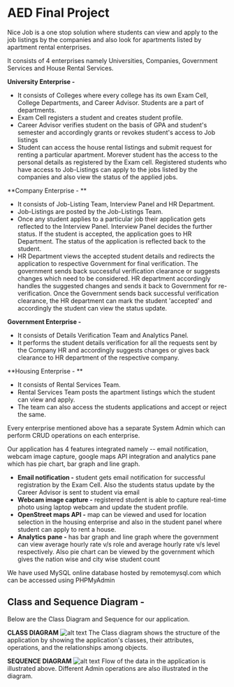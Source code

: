 # AED Final Project

Nice Job is a one stop solution where students can view and apply to the job listings by the companies and also look for apartments listed by apartment rental enterprises.

It consists of 4 enterprises namely Universities, Companies, Government Services and House Rental Services.

**University Enterprise -** 
- It consists of Colleges where every college has its own Exam Cell, College Departments, and Career Advisor. Students are a part of departments.
- Exam Cell registers a student and creates student profile.
- Career Advisor verifies student on the basis of GPA and student's semester and accordingly grants or revokes student's access to Job listings
- Student can access the house rental listings and submit request for renting a particular apartment. Morever student has the access to the personal details as registered by the Exam cell. Registered students who have access to Job-Listings can apply to the jobs listed by the companies and also view the status of the applied jobs. 

**Company Enterprise - **
- It consists of Job-Listing Team, Interview Panel and HR Department.
- Job-Listings are posted by the Job-Listings Team.
- Once any student applies to a particular job their application gets reflected to the Interview Panel. Interview Panel decides the further status. If the student is accepted, the application goes to HR Department. The status of the application is reflected back to the student. 
- HR Department views the accepted student details and redirects the application to respective Government for final verification. The government sends back successful verification clearance or suggests changes which need to be considered. HR department accordingly handles the suggested changes and sends it back to Government for re-verification. Once the Government sends back successful verification clearance, the HR department can mark the student 'accepted' and accordingly the student can view the status update.

**Government Enterprise -** 
- It consists of Details Verification Team and Analytics Panel.
- It performs the student details verification for all the requests sent by the Company HR and accordingly suggests changes or gives back clearance to HR department of the respective company.

**Housing Enterprise - **
- It consists of Rental Services Team.
- Rental Services Team posts the apartment listings which the student can view and apply.
- The team can also access the students applications and accept or reject the same.

Every enterprise mentioned above has a separate System Admin which can perform CRUD operations on each enterprise.

Our application has 4 features integrated namely -- email notification, webcam image capture, google maps API integration and analytics pane which has pie chart, bar graph and line graph.
- **Email notification -** student gets email notification for successful registration by the Exam Cell. Also the students status update by the Career Advisor is sent to student via email
- **Webcam image capture -** registered student is able to capture real-time photo using laptop webcam and update the student profile.
- **OpenStreet maps API -** map can be viewed and used for location selection in the housing enterprise and also in the student panel where student can apply to rent a house.
- **Analytics pane -** has bar graph and line graph where the government can view average hourly rate v/s role and average hourly rate v/s level respectively. Also pie chart can be viewed by the government which gives the nation wise and city wise student count

We have used MySQL online database hosted by remotemysql.com which can be accessed using PHPMyAdmin

## Class and Sequence Diagram -
Below are the Class Diagram and Sequence for our application.

**CLASS DIAGRAM**
![alt text](https://github.com/sawant-adit/FinalProjectAED/blob/main/NiceJobApp/src/Images/AED_Final_Project_Class_Diagram.jpg?raw=true)
The Class diagram shows the structure of the application by showing the application's classes, their attributes, operations, and the relationships among objects.

**SEQUENCE DIAGRAM**
![alt text](https://github.com/sawant-adit/FinalProjectAED/blob/main/NiceJobApp/src/Images/AED_Final_Project_Sequence_Diagram.png?raw=true)
Flow of the data in the application is illustrated above. Different Admin operations are also illustrated in the diagram.